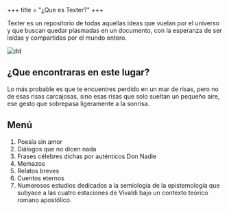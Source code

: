 +++
title = "¿Que es Texter?"
+++

Texter es un repositorio de todas aquellas ideas que vuelan por el universo y que buscan quedar plasmadas en un documento, con la esperanza de ser leídas y compartidas por el mundo entero.

![dd](https://i.pinimg.com/originals/e3/27/96/e327960fed0ad543c43bfce0d24dbd29.gif)


## ¿Que encontraras en este lugar?

Lo más probable es que te encuentres perdido en un mar de risas, pero no de esas risas carcajosas, sino esas risas que solo sueltan un pequeño aire, ese gesto que sobrepasa ligeramente a la sonrisa.

## Menú

1. Poesía sin amor
2. Diálogos que no dicen nada
3. Frases célebres dichas por auténticos Don Nadie
4. Memazos
5. Relatos breves
6. Cuentos eternos
7. Numerosos estudios dedicados a la semiología de la epistemología que subyace a las cuatro estaciones de Vivaldi bajo un contexto teórico romano apostólico.
